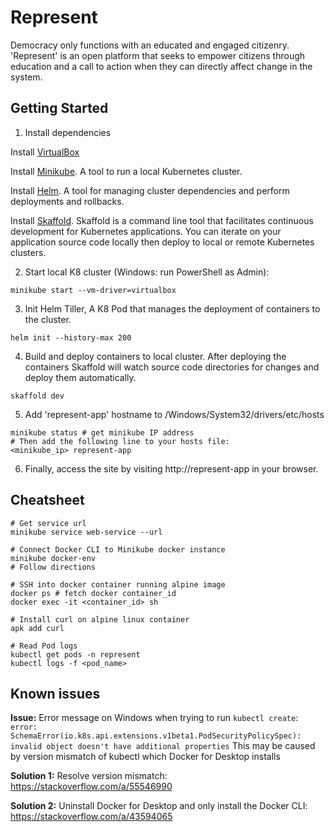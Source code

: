 # Represent
Democracy only functions with an educated and engaged citizenry. 'Represent' is an open platform that seeks to empower citizens through education and a call to action when they can directly affect change in the system.

## Getting Started

1. Install dependencies

Install [VirtualBox](https://www.virtualbox.org/wiki/Downloads)

Install [Minikube](https://kubernetes.io/docs/setup/minikube/#installation). A tool to run a local Kubernetes cluster.

Install [Helm](https://helm.sh/docs/using_helm/#installing-helm). A tool for managing cluster dependencies and perform deployments and rollbacks.

Install [Skaffold](https://skaffold.dev/). Skaffold is a command line tool that facilitates continuous development for Kubernetes applications. You can iterate on your application source code locally then deploy to local or remote Kubernetes clusters.

2. Start local K8 cluster (Windows: run PowerShell as Admin):
```
minikube start --vm-driver=virtualbox
```
3. Init Helm Tiller, A K8 Pod that manages the deployment of containers to the cluster.
```
helm init --history-max 200
```
4. Build and deploy containers to local cluster. After deploying the containers Skaffold will watch source code directories for changes and deploy them automatically.
```
skaffold dev
```
5. Add 'represent-app' hostname to /Windows/System32/drivers/etc/hosts
```
minikube status # get minikube IP address
# Then add the following line to your hosts file:
<minikube_ip> represent-app
```
6. Finally, access the site by visiting http://represent-app in your browser.

## Cheatsheet
```
# Get service url
minikube service web-service --url

# Connect Docker CLI to Minikube docker instance
minikube docker-env
# Follow directions

# SSH into docker container running alpine image
docker ps # fetch docker container_id
docker exec -it <container_id> sh

# Install curl on alpine linux container
apk add curl

# Read Pod logs
kubectl get pods -n represent
kubectl logs -f <pod_name>
```

## Known issues

**Issue:** Error message on Windows when trying to run `kubectl create`:
```error: SchemaError(io.k8s.api.extensions.v1beta1.PodSecurityPolicySpec): invalid object doesn't have additional properties```
This may be caused by version mismatch of kubectl which Docker for Desktop installs

**Solution 1:** Resolve version mismatch: https://stackoverflow.com/a/55546990

**Solution 2:** Uninstall Docker for Desktop and only install the Docker CLI: https://stackoverflow.com/a/43594065